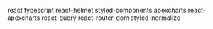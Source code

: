 react
typescript
react-helmet
styled-components
apexcharts
react-apexcharts
react-query
react-router-dom
styled-normalize
